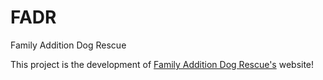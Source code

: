 # FADR

Family Addition Dog Rescue

This project is the development of [Family Addition Dog Rescue's](http://www.familyadditiondogrescue.org/) website!